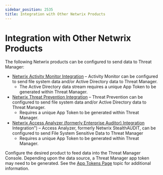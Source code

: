 ```yaml
---
sidebar_position: 2535
title: Integration with Other Netwrix Products
---
```


# Integration with Other Netwrix Products

The following Netwrix products can be configured to send data to Threat Manager:

* [Netwrix Activity Monitor Integration](ActivityMonitor "Netwrix Activity Monitor Integration") – Activity Monitor can be configured to send file system data and/or Active Directory data to Threat Manager.
  * The Active Directory data stream requires a unique App Token to be generated within Threat Manager.
* [Netwrix Threat Prevention Integration](ThreatPrevention "Netwrix Threat Prevention Integration") – Threat Prevention can be configured to send file system data and/or Active Directory data to Threat Manager.
  * Requires a unique App Token to be generated within Threat Manager.
* [Netwrix Access Analyzer (formerly Enterprise Auditor) Integration](EnterpriseAuditor) Integration") – Access Analyzer, formerly Netwrix StealthAUDIT, can be configured to send File System Sensitive Data to Threat Manager
  * Requires a unique App Token to be generated within Threat Manager.

Configure the desired product to feed data into the Threat Manager Console. Depending upon the data source, a Threat Manager app token may need to be generated. See the [App Tokens Page](../../Administration/Configuration/Integrations/AppToken "App Tokens") topic for additional information.